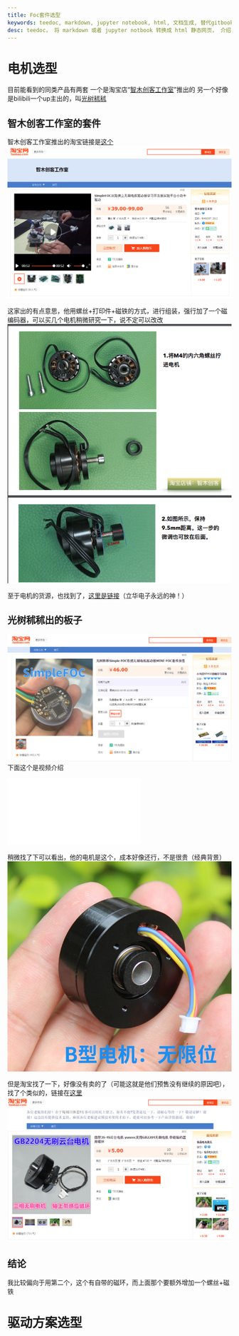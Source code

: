 ```yaml
---
title: Foc套件选型
keywords: teedoc, markdown, jupyter notebook, html, 文档生成, 替代gitbook, 网站生成, 静态网站, 写文档
desc: teedoc， 将 markdown 或者 jupyter notbook 转换成 html 静态网页， 介绍了 teedoc 的基本使用
---
```



# 电机选型

目前能看到的同类产品有两套
  一个是淘宝店“[智木创客工作室](https://shop111632380.taobao.com/)”推出的
  另一个好像是bilibili一个up主出的，叫[光树秫秫](https://space.bilibili.com/15363421)

## 智木创客工作室的套件

  智木创客工作室推出的淘宝链接是[这个](https://item.taobao.com/item.htm?spm=a1z0d.6639537.1997196601.15.60457484L76MvI&id=633801964714)
  ![](../../zh/assets/images/focsample1-1.png)

这家出的有点意思，他用螺丝+打印件+磁铁的方式，进行组装，强行加了一个磁编码器，可以买几个电机稍微研究一下，说不定可以改改
  ![](../../zh/assets/images/focsample1-motor1.png)

至于电机的货源，也找到了，[这里是链接](https://item.taobao.com/item.htm?spm=a1z0d.6639537.1997196601.33.143c7484qFnaTQ&id=594557269837)（立华电子永远的神！）
  

## 光树秫秫出的板子

![](../../zh/assets/images/focsample2-1.png)
  下面这个是视频介绍
<iframe src="//player.bilibili.com/player.html?aid=756184913&bvid=BV1Ur4y1T7fG&cid=282927148&page=1" scrolling="no" border="0" frameborder="no" framespacing="0" allowfullscreen="true"> </iframe>



  稍微找了下可以看出，他的电机是这个，成本好像还行，不是很贵（经典背景）
  ![](../../zh/assets/images/focsample2-motor1.jpg)

  但是淘宝找了一下，好像没有卖的了（可能这就是他们预售没有继续的原因吧），找了个类似的，链接在[这里](https://item.taobao.com/item.htm?spm=a1z0d.6639537.1997196601.4.143c7484qFnaTQ&id=599945379051) 
![](../../zh/assets/images/focsample2-motor2.png)


## 结论
我比较偏向于用第二个，这个有自带的磁环，而上面那个要额外增加一个螺丝+磁铁

# 驱动方案选型



